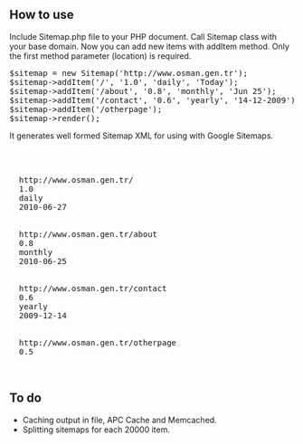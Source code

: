 How to use
----------

Include Sitemap.php file to your PHP document. Call Sitemap class with your base domain. Now you can add new items with addItem method. Only the first method parameter (location) is required.

<pre>
$sitemap = new Sitemap('http://www.osman.gen.tr');
$sitemap->addItem('/', '1.0', 'daily', 'Today');
$sitemap->addItem('/about', '0.8', 'monthly', 'Jun 25');
$sitemap->addItem('/contact', '0.6', 'yearly', '14-12-2009');
$sitemap->addItem('/otherpage');
$sitemap->render();
</pre>

It generates well formed Sitemap XML for using with Google Sitemaps.

<pre>
<?xml version="1.0" encoding="UTF-8"?>
<urlset xmlns="http://www.sitemaps.org/schemas/sitemap/0.9">
 <url>
  <loc>http://www.osman.gen.tr/</loc>
  <priotory>1.0</priotory>
  <changefreq>daily</changefreq>
  <lastmod>2010-06-27</lastmod>
 </url>
 <url>
  <loc>http://www.osman.gen.tr/about</loc>
  <priotory>0.8</priotory>
  <changefreq>monthly</changefreq>
  <lastmod>2010-06-25</lastmod>
 </url>
 <url>
  <loc>http://www.osman.gen.tr/contact</loc>
  <priotory>0.6</priotory>
  <changefreq>yearly</changefreq>
  <lastmod>2009-12-14</lastmod>
 </url>
 <url>
  <loc>http://www.osman.gen.tr/otherpage</loc>
  <priotory>0.5</priotory>
 </url>
</urlset>
</pre>

To do
-----

* Caching output in file, APC Cache and Memcached.
* Splitting sitemaps for each 20000 item.